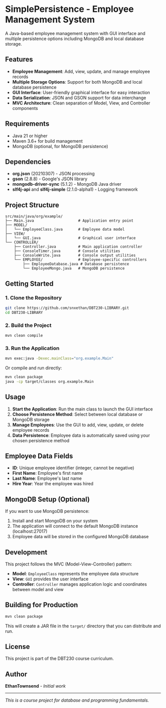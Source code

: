 # SimplePersistence - Employee Management System

A Java-based employee management system with GUI interface and multiple persistence options including MongoDB and local database storage.

## Features

- **Employee Management**: Add, view, update, and manage employee records
- **Multiple Storage Options**: Support for both MongoDB and local database persistence
- **GUI Interface**: User-friendly graphical interface for easy interaction
- **Data Serialization**: JSON and GSON support for data interchange
- **MVC Architecture**: Clean separation of Model, View, and Controller components

## Requirements

- Java 21 or higher
- Maven 3.6+ for build management
- MongoDB (optional, for MongoDB persistence)

## Dependencies

- **org.json** (20210307) - JSON processing
- **gson** (2.8.8) - Google's JSON library
- **mongodb-driver-sync** (5.1.2) - MongoDB Java driver
- **slf4j-api** and **slf4j-simple** (2.1.0-alpha1) - Logging framework

## Project Structure

```
src/main/java/org/example/
├── Main.java                    # Application entry point
├── MODEL/
│   └── EmployeeClass.java       # Employee data model
├── VIEW/
│   └── GUI.java                 # Graphical user interface
└── CONTROLLER/
    ├── Controller.java          # Main application controller
    ├── ConsoleTimer.java        # Console utilities
    ├── ConsoleWrite.java        # Console output utilities
    └── EMPLOYEE/                # Employee-specific controllers
        ├── EmployeeDatabase.java # Database persistence
        └── EmployeeMongo.java   # MongoDB persistence
```

## Getting Started

### 1. Clone the Repository

```bash
git clone https://github.com/snxethan/DBT230-LIBRARY.git
cd DBT230-LIBRARY
```

### 2. Build the Project

```bash
mvn clean compile
```

### 3. Run the Application

```bash
mvn exec:java -Dexec.mainClass="org.example.Main"
```

Or compile and run directly:

```bash
mvn clean package
java -cp target/classes org.example.Main
```

## Usage

1. **Start the Application**: Run the main class to launch the GUI interface
2. **Choose Persistence Method**: Select between local database or MongoDB storage
3. **Manage Employees**: Use the GUI to add, view, update, or delete employee records
4. **Data Persistence**: Employee data is automatically saved using your chosen persistence method

## Employee Data Fields

- **ID**: Unique employee identifier (integer, cannot be negative)
- **First Name**: Employee's first name
- **Last Name**: Employee's last name  
- **Hire Year**: Year the employee was hired

## MongoDB Setup (Optional)

If you want to use MongoDB persistence:

1. Install and start MongoDB on your system
2. The application will connect to the default MongoDB instance (localhost:27017)
3. Employee data will be stored in the configured MongoDB database

## Development

This project follows the MVC (Model-View-Controller) pattern:

- **Model**: `EmployeeClass` represents the employee data structure
- **View**: `GUI` provides the user interface
- **Controller**: `Controller` manages application logic and coordinates between model and view

## Building for Production

```bash
mvn clean package
```

This will create a JAR file in the `target/` directory that you can distribute and run.

## License

This project is part of the DBT230 course curriculum.

## Author

**EthanTownsend** - *Initial work*

---

*This is a course project for database and programming fundamentals.*